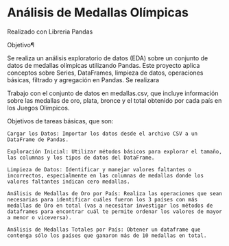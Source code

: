 # Análisis de Medallas Olímpicas

Realizado con Libreria Pandas

Objetivo¶

Se realiza un análisis exploratorio de datos (EDA) sobre un conjunto de datos de medallas olímpicas utilizando Pandas. Este proyecto aplica conceptos sobre Series, DataFrames, limpieza de datos, operaciones básicas, filtrado y agregación en Pandas.
Se realizara

Trabajo con el conjunto de datos en medallas.csv, que incluye información sobre las medallas de oro, plata, bronce y el total obtenido por cada país en los Juegos Olímpicos.

Objetivos de tareas básicas, que son:

    Cargar los Datos: Importar los datos desde el archivo CSV a un DataFrame de Pandas.

    Exploración Inicial: Utilizar métodos básicos para explorar el tamaño, las columnas y los tipos de datos del DataFrame.

    Limpieza de Datos: Identificar y manejar valores faltantes o incorrectos, especialmente en las columnas de medallas donde los valores faltantes indican cero medallas.

    Análisis de Medallas de Oro por País: Realiza las operaciones que sean necesarias para identificar cuáles fueron los 3 países con más medallas de Oro en total (vas a necesitar investigar los métodos de dataframes para encontrar cuál te permite ordenar los valores de mayor a menor o viceversa).

    Análisis de Medallas Totales por País: Obtener un dataframe que contenga sólo los países que ganaron más de 10 medallas en total.

